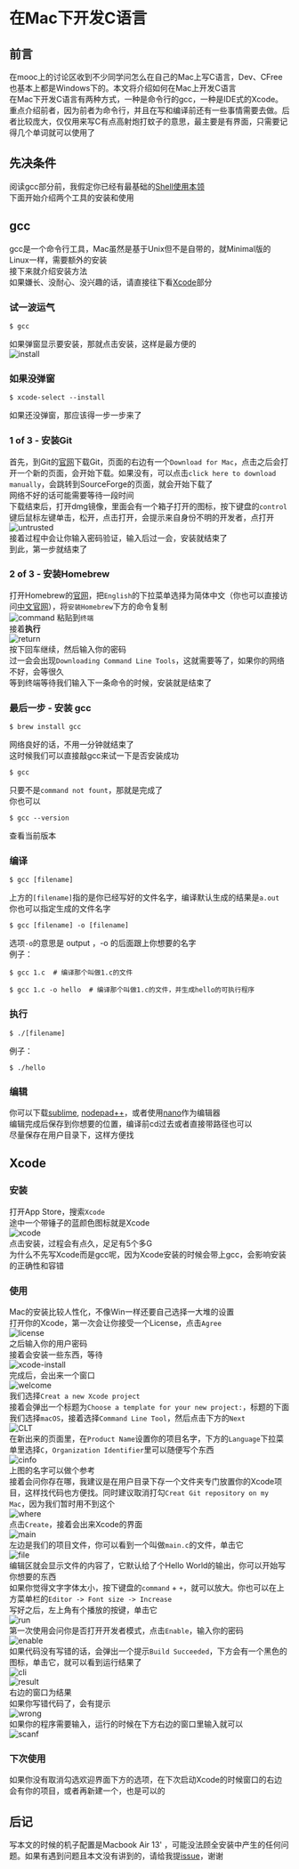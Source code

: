 # 在Mac下开发C语言

## 前言

在mooc上的讨论区收到不少同学问怎么在自己的Mac上写C语言，Dev、CFree也基本上都是Windows下的。本文将介绍如何在Mac上开发C语言<br>
在Mac下开发C语言有两种方式，一种是命令行的gcc，一种是IDE式的Xcode。重点介绍前者，因为前者为命令行，并且在写和编译前还有一些事情需要去做。后者比较庞大，仅仅用来写C有点高射炮打蚊子的意思，最主要是有界面，只需要记得几个单词就可以使用了

## 先决条件
阅读gcc部分前，我假定你已经有最基础的[Shell使用本领](https://github.com/m4XEp1/Epis-Knowledge-Repo/tree/master/Terminal%20Tutorial)<br>
下面开始介绍两个工具的安装和使用

## gcc

gcc是一个命令行工具，Mac虽然是基于Unix但不是自带的，就Minimal版的Linux一样，需要额外的安装<br>
接下来就介绍安装方法<br>
如果嫌长、没耐心、没兴趣的话，请直接往下看[Xcode](https://github.com/m4XEp1/Epis-Knowledge-Repo/blob/master/Install%20gcc%20on%20Mac/README.md#xcode)部分

### 试一波运气
```shell
$ gcc
```
如果弹窗显示要安装，那就点击安装，这样是最方便的<br>
![install](install.png)<br>

### 如果没弹窗
```shell
$ xcode-select --install
```
如果还没弹窗，那应该得一步一步来了

### 1 of 3 - 安装Git
首先，到Git的[官网](https://git-scm.com)下载Git，页面的右边有一个`Download for Mac`，点击之后会打开一个新的页面，会开始下载。如果没有，可以点击`click here to download manually`，会跳转到SourceForge的页面，就会开始下载了<br>
网络不好的话可能需要等待一段时间<br>
下载结束后，打开dmg镜像，里面会有一个箱子打开的图标，按下键盘的`control`键后鼠标左键单击，松开，点击打开，会提示来自身份不明的开发者，点打开<br>
![untrusted](untrusted.png)<br>
接着过程中会让你输入密码验证，输入后过一会，安装就结束了<br>
到此，第一步就结束了

### 2 of 3 - 安装Homebrew
打开Homebrew的[官网](https://brew.sh/)，把`English`的下拉菜单选择为简体中文（你也可以直接访问[中文官网](https://brew.sh/index_zh-cn.html)），将`安装Homebrew`下方的命令复制<br>
![command](command.png)
粘贴到`终端`<br>
接着**执行**<br>
![return](return.png)<br>
按下回车继续，然后输入你的密码<br>
过一会会出现`Downloading Command Line Tools`，这就需要等了，如果你的网络不好，会等很久<br>
等到终端等待我们输入下一条命令的时候，安装就是结束了

### 最后一步 - 安装 gcc
```shell
$ brew install gcc
```
网络良好的话，不用一分钟就结束了<br>
这时候我们可以直接敲gcc来试一下是否安装成功
```shell
$ gcc
```
只要不是`command not fount`，那就是完成了<br>
你也可以
```shell
$ gcc --version
```
查看当前版本

### 编译
```shell
$ gcc [filename]
```
上方的`[filename]`指的是你已经写好的文件名字，编译默认生成的结果是`a.out`<br>
你也可以指定生成的文件名字
```shell
$ gcc [filename] -o [filename]
```
选项`-o`的意思是 output ，-o 的后面跟上你想要的名字<br>
例子：
```shell
$ gcc 1.c  # 编译那个叫做1.c的文件
```
```shell
$ gcc 1.c -o hello 	# 编译那个叫做1.c的文件，并生成hello的可执行程序
```

### 执行
```shell
$ ./[filename]
```
例子：
```shell
$ ./hello
```

### 编辑
你可以下载[sublime](https://www.sublimetext.com/), [nodepad++](https://notepad-plus-plus.org/)，或者使用[nano](https://github.com/m4XEp1/Epis-Knowledge-Repo/blob/master/Terminal%20Tutorial/README.md#nano---%E5%91%BD%E4%BB%A4%E8%A1%8C%E4%B8%8B%E7%9A%84%E5%8F%AF%E8%A7%86%E5%8C%96%E7%BC%96%E8%BE%91%E5%99%A8)作为编辑器<br>
编辑完成后保存到你想要的位置，编译前cd过去或者直接带路径也可以<br>
尽量保存在用户目录下，这样方便找

## Xcode

### 安装

打开App Store，搜索`Xcode`<br>
途中一个带锤子的蓝颜色图标就是Xcode<br>
![xcode](xcode.png)<br>
点击安装，过程会有点久，足足有5个多G<br>
为什么不先写Xcode而是gcc呢，因为Xcode安装的时候会带上gcc，会影响安装的正确性和容错

### 使用
Mac的安装比较人性化，不像Win一样还要自己选择一大堆的设置<br>
打开你的Xcode，第一次会让你接受一个License，点击`Agree`<br>
![license](license.png)<br>
之后输入你的用户密码<br>
接着会安装一些东西，等待<br>
![xcode-install](xcode-install.png)<br>
完成后，会出来一个窗口<br>
![welcome](welcome.png)<br>
我们选择`Creat a new Xcode project`<br>
接着会弹出一个标题为`Choose a template for your new project:`，标题的下面我们选择`macOS`，接着选择`Command Line Tool`，然后点击下方的`Next`<br>
![CLT](CLT.png)<br>
在新出来的页面里，在`Product Name`设置你的项目名字，下方的`Language`下拉菜单里选择`C`，`Organization Identifier`里可以随便写个东西<br>
![cinfo](cinfo.png)<br>
上图的名字可以做个参考<br>
接着会问你存在哪，我建议是在用户目录下存一个文件夹专门放置你的Xcode项目，这样找代码也方便找。同时建议取消打勾`Creat Git repository on my Mac`，因为我们暂时用不到这个<br>
![where](where.png)<br>
点击`Create`，接着会出来Xcode的界面<br>
![main](main.png)<br>
左边是我们的项目文件，你可以看到一个叫做`main.c`的文件，单击它<br>
![file](file.png)<br>
编辑区就会显示文件的内容了，它默认给了个Hello World的输出，你可以开始写你想要的东西<br>
如果你觉得文字字体太小，按下键盘的`command` + `+`，就可以放大。你也可以在上方菜单栏的`Editor -> Font size -> Increase`<br>
写好之后，左上角有个播放的按键，单击它<br>
![run](run.png)<br>
第一次使用会问你是否打开开发者模式，点击`Enable`，输入你的密码<br>
![enable](enable.png)<br>
如果代码没有写错的话，会弹出一个提示`Build Succeeded`，下方会有一个黑色的图标，单击它，就可以看到运行结果了<br>
![cli](cli.png)<br>
![result](result.png)<br>
右边的窗口为结果<br>
如果你写错代码了，会有提示<br>
![wrong](wrong.png)<br>
如果你的程序需要输入，运行的时候在下方右边的窗口里输入就可以<br>
![scanf](scanf.png)

### 下次使用
如果你没有取消勾选欢迎界面下方的选项，在下次启动Xcode的时候窗口的右边会有你的项目，或者再新建一个，也是可以的

## 后记
写本文的时候的机子配置是Macbook Air 13' ，可能没法顾全安装中产生的任何问题。如果有遇到问题且本文没有讲到的，请给我提[issue](https://github.com/m4XEp1/Epis-Knowledge-Repo/issues/new)，谢谢